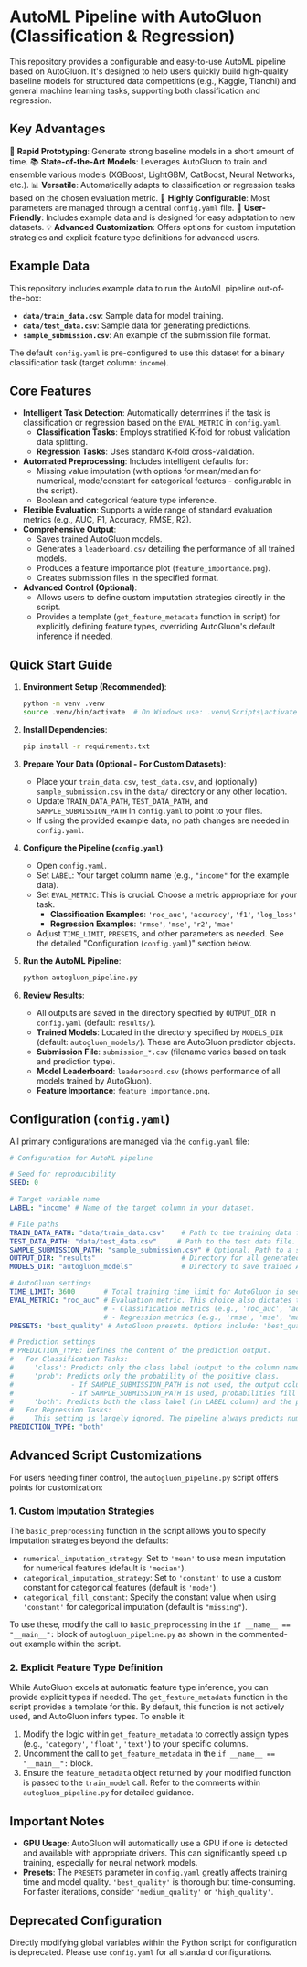 # AutoML Pipeline with AutoGluon (Classification & Regression)

This repository provides a configurable and easy-to-use AutoML pipeline based on AutoGluon. It's designed to help users quickly build high-quality baseline models for structured data competitions (e.g., Kaggle, Tianchi) and general machine learning tasks, supporting both classification and regression.

## Key Advantages

🚀 **Rapid Prototyping**: Generate strong baseline models in a short amount of time.
📚 **State-of-the-Art Models**: Leverages AutoGluon to train and ensemble various models (XGBoost, LightGBM, CatBoost, Neural Networks, etc.).
📊 **Versatile**: Automatically adapts to classification or regression tasks based on the chosen evaluation metric.
🔧 **Highly Configurable**: Most parameters are managed through a central `config.yaml` file.
📁 **User-Friendly**: Includes example data and is designed for easy adaptation to new datasets.
💡 **Advanced Customization**: Offers options for custom imputation strategies and explicit feature type definitions for advanced users.

## Example Data

This repository includes example data to run the AutoML pipeline out-of-the-box:
- **`data/train_data.csv`**: Sample data for model training.
- **`data/test_data.csv`**: Sample data for generating predictions.
- **`sample_submission.csv`**: An example of the submission file format.

The default `config.yaml` is pre-configured to use this dataset for a binary classification task (target column: `income`).

## Core Features

- **Intelligent Task Detection**: Automatically determines if the task is classification or regression based on the `EVAL_METRIC` in `config.yaml`.
  - **Classification Tasks**: Employs stratified K-fold for robust validation data splitting.
  - **Regression Tasks**: Uses standard K-fold cross-validation.
- **Automated Preprocessing**: Includes intelligent defaults for:
  - Missing value imputation (with options for mean/median for numerical, mode/constant for categorical features - configurable in the script).
  - Boolean and categorical feature type inference.
- **Flexible Evaluation**: Supports a wide range of standard evaluation metrics (e.g., AUC, F1, Accuracy, RMSE, R2).
- **Comprehensive Output**:
  - Saves trained AutoGluon models.
  - Generates a `leaderboard.csv` detailing the performance of all trained models.
  - Produces a feature importance plot (`feature_importance.png`).
  - Creates submission files in the specified format.
- **Advanced Control (Optional)**:
  - Allows users to define custom imputation strategies directly in the script.
  - Provides a template (`get_feature_metadata` function in script) for explicitly defining feature types, overriding AutoGluon's default inference if needed.

## Quick Start Guide

1.  **Environment Setup (Recommended)**:
    ```bash
    python -m venv .venv
    source .venv/bin/activate  # On Windows use: .venv\Scripts\activate
    ```

2.  **Install Dependencies**:
    ```bash
    pip install -r requirements.txt
    ```

3.  **Prepare Your Data (Optional - For Custom Datasets)**:
    *   Place your `train_data.csv`, `test_data.csv`, and (optionally) `sample_submission.csv` in the `data/` directory or any other location.
    *   Update `TRAIN_DATA_PATH`, `TEST_DATA_PATH`, and `SAMPLE_SUBMISSION_PATH` in `config.yaml` to point to your files.
    *   If using the provided example data, no path changes are needed in `config.yaml`.

4.  **Configure the Pipeline (`config.yaml`)**:
    *   Open `config.yaml`.
    *   Set `LABEL`: Your target column name (e.g., `"income"` for the example data).
    *   Set `EVAL_METRIC`: This is crucial. Choose a metric appropriate for your task.
        *   **Classification Examples**: `'roc_auc'`, `'accuracy'`, `'f1'`, `'log_loss'`
        *   **Regression Examples**: `'rmse'`, `'mse'`, `'r2'`, `'mae'`
    *   Adjust `TIME_LIMIT`, `PRESETS`, and other parameters as needed. See the detailed "Configuration (`config.yaml`)" section below.

5.  **Run the AutoML Pipeline**:
    ```bash
    python autogluon_pipeline.py
    ```

6.  **Review Results**:
    *   All outputs are saved in the directory specified by `OUTPUT_DIR` in `config.yaml` (default: `results/`).
    *   **Trained Models**: Located in the directory specified by `MODELS_DIR` (default: `autogluon_models/`). These are AutoGluon predictor objects.
    *   **Submission File**: `submission_*.csv` (filename varies based on task and prediction type).
    *   **Model Leaderboard**: `leaderboard.csv` (shows performance of all models trained by AutoGluon).
    *   **Feature Importance**: `feature_importance.png`.

## Configuration (`config.yaml`)

All primary configurations are managed via the `config.yaml` file:

```yaml
# Configuration for AutoML pipeline

# Seed for reproducibility
SEED: 0

# Target variable name
LABEL: "income" # Name of the target column in your dataset.

# File paths
TRAIN_DATA_PATH: "data/train_data.csv"    # Path to the training data file.
TEST_DATA_PATH: "data/test_data.csv"     # Path to the test data file.
SAMPLE_SUBMISSION_PATH: "sample_submission.csv" # Optional: Path to a sample submission file. Can be empty or null if not used.
OUTPUT_DIR: "results"                     # Directory for all generated outputs (submission files, plots, leaderboard.csv).
MODELS_DIR: "autogluon_models"            # Directory to save trained AutoGluon models. Relative to the project root.

# AutoGluon settings
TIME_LIMIT: 3600       # Total training time limit for AutoGluon in seconds.
EVAL_METRIC: "roc_auc" # Evaluation metric. This choice also dictates the problem type:
                       # - Classification metrics (e.g., 'roc_auc', 'accuracy', 'f1', 'log_loss') trigger classification mode.
                       # - Regression metrics (e.g., 'rmse', 'mse', 'mae', 'r2') trigger regression mode.
PRESETS: "best_quality" # AutoGluon presets. Options include: 'best_quality', 'high_quality', 'medium_quality', 'good_quality', 'optimize_for_deployment'.

# Prediction settings
# PREDICTION_TYPE: Defines the content of the prediction output.
#   For Classification Tasks:
#     'class': Predicts only the class label (output to the column named by LABEL).
#     'prob': Predicts only the probability of the positive class.
#              - If SAMPLE_SUBMISSION_PATH is not used, the output column is named '{LABEL}_probability'.
#              - If SAMPLE_SUBMISSION_PATH is used, probabilities fill the column named by LABEL in that file.
#     'both': Predicts both the class label (in LABEL column) and the positive class probability (in '{LABEL}_probability' column).
#   For Regression Tasks:
#     This setting is largely ignored. The pipeline always predicts numerical values, output to the column named by LABEL.
PREDICTION_TYPE: "both"
```

## Advanced Script Customizations

For users needing finer control, the `autogluon_pipeline.py` script offers points for customization:

### 1. Custom Imputation Strategies
The `basic_preprocessing` function in the script allows you to specify imputation strategies beyond the defaults:
- `numerical_imputation_strategy`: Set to `'mean'` to use mean imputation for numerical features (default is `'median'`).
- `categorical_imputation_strategy`: Set to `'constant'` to use a custom constant for categorical features (default is `'mode'`).
- `categorical_fill_constant`: Specify the constant value when using `'constant'` for categorical imputation (default is `"missing"`).

To use these, modify the call to `basic_preprocessing` in the `if __name__ == "__main__":` block of `autogluon_pipeline.py` as shown in the commented-out example within the script.

### 2. Explicit Feature Type Definition
While AutoGluon excels at automatic feature type inference, you can provide explicit types if needed. The `get_feature_metadata` function in the script provides a template for this. By default, this function is not actively used, and AutoGluon infers types. To enable it:
1.  Modify the logic within `get_feature_metadata` to correctly assign types (e.g., `'category'`, `'float'`, `'text'`) to your specific columns.
2.  Uncomment the call to `get_feature_metadata` in the `if __name__ == "__main__":` block.
3.  Ensure the `feature_metadata` object returned by your modified function is passed to the `train_model` call.
Refer to the comments within `autogluon_pipeline.py` for detailed guidance.

## Important Notes
- **GPU Usage**: AutoGluon will automatically use a GPU if one is detected and available with appropriate drivers. This can significantly speed up training, especially for neural network models.
- **Presets**: The `PRESETS` parameter in `config.yaml` greatly affects training time and model quality. `'best_quality'` is thorough but time-consuming. For faster iterations, consider `'medium_quality'` or `'high_quality'`.

## Deprecated Configuration
Directly modifying global variables within the Python script for configuration is deprecated. Please use `config.yaml` for all standard configurations.
```
